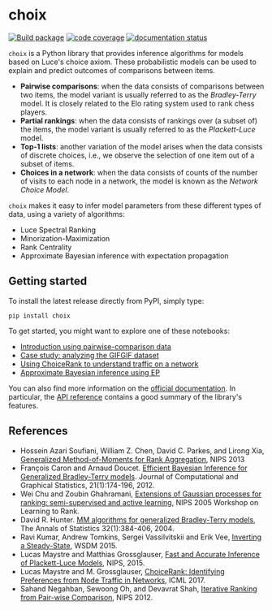 # choix

[![Build package](https://github.com/lucasmaystre/choix/actions/workflows/build.yml/badge.svg)](https://github.com/lucasmaystre/choix/actions/workflows/build.yml)
[![code coverage](https://codecov.io/gh/lucasmaystre/choix/branch/master/graph/badge.svg)](https://codecov.io/gh/lucasmaystre/choix)
[![documentation status](https://readthedocs.org/projects/choix/badge/?version=latest)](http://choix.lum.li/en/latest/?badge=latest)

`choix` is a Python library that provides inference algorithms for models based on Luce\'s choice axiom. These probabilistic models can be used to explain and predict outcomes of comparisons between items.

- **Pairwise comparisons**: when the data consists of comparisons between two items, the model variant is usually referred to as the *Bradley-Terry* model. It is closely related to the Elo rating system used to rank chess players.
- **Partial rankings**: when the data consists of rankings over (a subset of) the items, the model variant is usually referred to as the *Plackett-Luce* model.
- **Top-1 lists**: another variation of the model arises when the data consists of discrete choices, i.e., we observe the selection of one item out of a subset of items.
- **Choices in a network**: when the data consists of counts of the number of visits to each node in a network, the model is known as the *Network Choice Model*.

`choix` makes it easy to infer model parameters from these different types of data, using a variety of algorithms:

- Luce Spectral Ranking
- Minorization-Maximization
- Rank Centrality
- Approximate Bayesian inference with expectation propagation

## Getting started

To install the latest release directly from PyPI, simply type:

    pip install choix

To get started, you might want to explore one of these notebooks:

- [Introduction using pairwise-comparison data](https://github.com/lucasmaystre/choix/blob/master/notebooks/intro-pairwise.ipynb)
- [Case study: analyzing the GIFGIF dataset](https://github.com/lucasmaystre/choix/blob/master/notebooks/gifgif-dataset.ipynb)
- [Using ChoiceRank to understand traffic on a network](https://github.com/lucasmaystre/choix/blob/master/notebooks/choicerank-tutorial.ipynb)
- [Approximate Bayesian inference using EP](https://github.com/lucasmaystre/choix/blob/master/notebooks/ep-example.ipynb)

You can also find more information on the [official documentation](http://choix.lum.li/en/latest/). In particular, the [API reference](http://choix.lum.li/en/latest/api.html) contains a good summary of the library's features.

## References

- Hossein Azari Soufiani, William Z. Chen, David C. Parkes, and Lirong Xia, [Generalized Method-of-Moments for Rank Aggregation](https://papers.nips.cc/paper/4997-generalized-method-of-moments-for-rank-aggregation.pdf), NIPS 2013
- François Caron and Arnaud Doucet. [Efficient Bayesian Inference for Generalized Bradley-Terry models](https://hal.inria.fr/inria-00533638/document). Journal of Computational and Graphical Statistics, 21(1):174-196, 2012.
- Wei Chu and Zoubin Ghahramani, [Extensions of Gaussian processes for ranking: semi-supervised and active learning](http://www.gatsby.ucl.ac.uk/~chuwei/paper/gprl.pdf), NIPS 2005 Workshop on Learning to Rank.
- David R. Hunter. [MM algorithms for generalized Bradley-Terry models](http://sites.stat.psu.edu/~dhunter/papers/bt.pdf), The Annals of Statistics 32(1):384-406, 2004.
- Ravi Kumar, Andrew Tomkins, Sergei Vassilvitskii and Erik Vee,
  [Inverting a Steady-State](http://theory.stanford.edu/~sergei/papers/wsdm15-cset.pdf), WSDM 2015.
- Lucas Maystre and Matthias Grossglauser, [Fast and Accurate Inference of Plackett-Luce Models](https://infoscience.epfl.ch/record/213486/files/fastinference.pdf), NIPS, 2015.
- Lucas Maystre and M. Grossglauser, [ChoiceRank: Identifying Preferences from Node Traffic in Networks](https://infoscience.epfl.ch/record/229164/files/choicerank.pdf), ICML 2017.
- Sahand Negahban, Sewoong Oh, and Devavrat Shah, [Iterative Ranking from Pair-wise Comparison](https://papers.nips.cc/paper/4701-iterative-ranking-from-pair-wise-comparisons.pdf), NIPS 2012.
